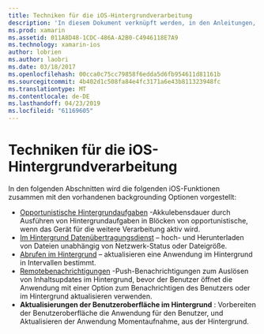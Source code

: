 ```yaml
---
title: Techniken für die iOS-Hintergrundverarbeitung
description: 'In diesem Dokument verknüpft werden, in den Anleitungen, die beschreiben, verschiedene backgrounding Techniken in iOS: Aufgaben im Hintergrund, übertragungsdiensts im Hintergrund, Abrufen im Hintergrund und remotebenachrichtigungen.'
ms.prod: xamarin
ms.assetid: 011A8D48-1CDC-486A-A2B0-C4946118E7A9
ms.technology: xamarin-ios
author: lobrien
ms.author: laobri
ms.date: 03/18/2017
ms.openlocfilehash: 00cca0c75cc79858f6edda5d6fb954611d81161b
ms.sourcegitcommit: 4b402d1c508fa84e4fc3171a6e43b811323948fc
ms.translationtype: MT
ms.contentlocale: de-DE
ms.lasthandoff: 04/23/2019
ms.locfileid: "61169605"
---
```

# <a name="ios-backgrounding-techniques"></a>Techniken für die iOS-Hintergrundverarbeitung

In den folgenden Abschnitten wird die folgenden iOS-Funktionen zusammen mit den vorhandenen backgrounding Optionen vorgestellt:

-  [Opportunistische Hintergrundaufgaben](~/ios/app-fundamentals/backgrounding/ios-backgrounding-techniques/ios-backgrounding-with-tasks.md#background_tasks_in_iOS_7) -Akkulebensdauer durch Ausführen von Hintergrundaufgaben in Blöcken von opportunistische, wenn das Gerät für die weitere Verarbeitung aktiv wird.
-  [Im Hintergrund Datenübertragungsdienst](~/ios/app-fundamentals/backgrounding/ios-backgrounding-techniques/ios-backgrounding-with-tasks.md#background-transfers) – hoch- und Herunterladen von Dateien unabhängig von Netzwerk-Status oder Dateigröße.
-  [Abrufen im Hintergrund](~/ios/app-fundamentals/backgrounding/ios-backgrounding-techniques/updating-an-application-in-the-background.md#background_fetch) – aktualisieren eine Anwendung im Hintergrund in Intervallen bestimmt.
-  [Remotebenachrichtigungen](~/ios/app-fundamentals/backgrounding/ios-backgrounding-techniques/updating-an-application-in-the-background.md#remote_notifications) -Push-Benachrichtigungen zum Auslösen von Inhaltsupdates im Hintergrund, bevor der Benutzer öffnet die Anwendung mit einer Option zum Benachrichtigen des Benutzers oder im Hintergrund aktualisieren verwenden.
-  **Aktualisierungen der Benutzeroberfläche im Hintergrund** : Vorbereiten der Benutzeroberfläche die Anwendung für den Benutzer, und Aktualisieren der Anwendung Momentaufnahme, aus der Hintergrund.

